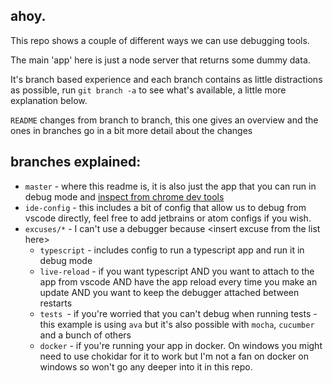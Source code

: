 ## ahoy.

This repo shows a couple of different ways we can use debugging tools.

The main 'app' here is just a node server that returns some dummy data.

It's branch based experience and each branch contains as little distractions as possible, run `git branch -a` to see what's available, a little more explanation below.

`README` changes from branch to branch, this one gives an overview and the ones in branches go in a bit more detail about the changes

## branches explained:

* `master` - where this readme is, it is also just the app that you can run in debug mode and [inspect from chrome dev tools](https://medium.com/@paul_irish/debugging-node-js-nightlies-with-chrome-devtools-7c4a1b95ae27)
* `ide-config` - this includes a bit of config that allow us to debug from vscode directly, feel free to add jetbrains or atom configs if you wish.
* `excuses/*` - I can't use a debugger because \<insert excuse from the list here>
  * `typescript` - includes config to run a typescript app and run it in debug mode
  * `live-reload` - if you want typescript AND you want to attach to the app from vscode AND have the app reload every time you make an update AND you want to keep the debugger attached between restarts
  * `tests `- if you're worried that you can't debug when running tests - this example is using `ava` but it's also possible with `mocha`, `cucumber` and a bunch of others
  * `docker` - if you're running your app in docker. On windows you might need to use chokidar for it to work but I'm not a fan on docker on windows so won't go any deeper into it in this repo.
